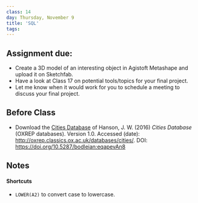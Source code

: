 ```yaml
---
class: 14
day: Thursday, November 9
title: 'SQL'
tags: 
---
```


## Assignment due: 
- Create a 3D model of an interesting object in Agistoft Metashape and upload it on Sketchfab.
- Have a look at Class 17 on potential tools/topics for your final project.
- Let me know when it would work for you to schedule a meeting to discuss your final project.

## Before Class 
- Download the [Cities Database](http://oxrep.classics.ox.ac.uk/oxrep/docs/Hanson2016/Hanson2016_CitiesDatabase_OxREP.xlsx) of Hanson, J. W. (2016) _Cities Database_ (OXREP databases). Version 1.0. Accessed (date): <http://oxrep.classics.ox.ac.uk/databases/cities/>. DOI: <https://doi.org/10.5287/bodleian:eqapevAn8>

## Notes 

#### Shortcuts
- `LOWER(A2)` to convert case to lowercase.